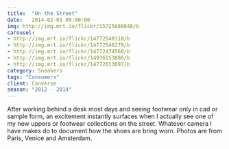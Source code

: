 ```yaml
---
title:  "On the Street"
date:   2014-02-01 00:00:00
img: http://img.mrt.io/flickr/15725680848/b
carousel:
- http://img.mrt.io/flickr/14772548118/b
- http://img.mrt.io/flickr/14772548278/b
- http://img.mrt.io/flickr/14772474560/b
- http://img.mrt.io/flickr/14936153886/b
- http://img.mrt.io/flickr/14772613097/b
category: Sneakers
tags: "Consumers"
client: Converse
season: "2012 - 2014"
---
```

After working behind a desk most days and seeing footwear only in cad or sample form, an excitement instantly surfaces when I actually see one of my new uppers or footwear collections on the street. Whatever camera I have makes do to document how the shoes are bring worn. Photos are from Paris, Venice and Amsterdam.

